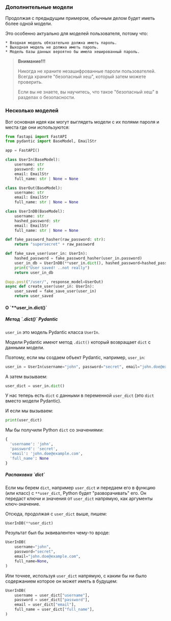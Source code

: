 <h3>Дополнительные модели</h3>

Продолжая с предыдущим примером, обычным делом будет иметь более одной модели.

Это особенно актуально для моделей пользователя, потому что:

    * Входная модель обязательно должна иметь пароль.
    * Выходная модель не должна иметь пароль.
    * Модель базы данных вероятно бы имела хешированный пароль.

> **Внимание!!!**
> 
> Никогда не храните незашифрованные пароли пользователей. Всегда храните "безопасный хеш", который затем можете проверить.
> 
> Если вы не знаете, вы научитесь, что такое "безопасный хеш" в разделах о безопасности.

<h3>Несколько моделей</h3>

Вот основная идея как могут выглядеть модели с их полями пароля и места где они используются:

```python
from fastapi import FastAPI
from pydantic import BaseModel, EmailStr

app = FastAPI()

class UserIn(BaseModel):
    username: str
    password: str
    email: EmailStr
    full_name: str | None = None

class UserOut(BaseModel):
    username: str
    email: EmailStr
    full_name: str | None = None

class UserInDB(BaseModel):
    username: str
    hashed_password: str
    email: EmailStr
    full_name: str | None = None

def fake_password_hasher(raw_password: str):
    return "supersecret" + raw_password

def fake_save_user(user_in: UserIn):
    hashed_password = fake_password_hasher(user_in.password)
    user_in_db = UserInDB(**user_in.dict(), hashed_password=hashed_password)
    print("User saved! ..not really")
    return user_in_db

@app.post("/user/", response_model=UserOut)
async def create_user(user_in: UserIn):
    user_saved = fake_save_user(user_in)
    return user_saved
```

<h4>О `**user_in.dict()`</h4>

<h5>Метод `.dict()` Pydantic</h5>

`user_in` это модель Pydantic класса `UserIn`.

Модели Pydantic имеют метод `.dict()` который возвращает `dict` с данными модели.

Поэтому, если мы создаем объект Pydantic, например, `user_in`:

```python
user_in = UserIn(username="john", password="secret", email="john.doe@example.com")
```

А затем вызываем:

```python
user_dict = user_in.dict()
```

У нас теперь есть `dict` с данными в переменной `user_dict` (это `dict` вместо модели Pydantic).

И если мы вызываем:

```python
print(user_dict)
```

Мы бы получили Python `dict` со значениями:

```python
{
  'username': 'john',
  'password': 'secret',
  'email': 'john.doe@example.com',
  'full_name': None
}
```

<h5>Распаковка `dict`</h5>

Если мы берем `dict`, например `user_dict` и передаем его в функцию (или класс) с `**user_dict`, Python будет 
"разворачивать" его. Он передаст ключи и значения от `user_dict` напрямую, как аргументы ключ-значение.

Отсюда, продолжая с `user_dict` выше, пишем:

```python
UserInDB(**user_dict)
```

Результат был бы эквивалентен чему-то вроде:

```python
UserInDB(
    username="john",
    password="secret",
    email="john.doe@example.com",
    full_name=None,
)
```

Или точнее, используя `user_dict` напрямую, с каким бы ни было содержанием которое он может иметь в будущем:

```python
UserInDB(
    username = user_dict["username"],
    password = user_dict["password"],
    email = user_dict["email"],
    full_name = user_dict["full_name"],
)
```

